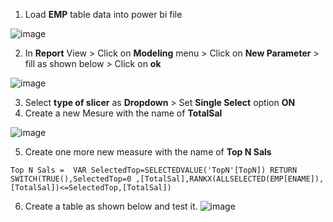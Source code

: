 1. Load **EMP** table data into power bi file

![image](https://user-images.githubusercontent.com/20516321/133961130-b49cbc4d-e56a-4238-b204-d7da2e29ec4f.png)

2. In **Report** View > Click on **Modeling** menu > Click on **New Parameter** > fill as shown below > Click on **ok**

![image](https://user-images.githubusercontent.com/20516321/133961334-37d3c4e5-489a-4fee-a6f8-e931b188e249.png)

3. Select **type of slicer** as **Dropdown** > Set **Single Select** option **ON**
4. Create a new Mesure with the name of **TotalSal**

![image](https://user-images.githubusercontent.com/20516321/133963158-8eedb205-dc36-43bc-b025-ed1967d66512.png)

5. Create one more new measure with the name of **Top N Sals**

`Top N Sals = 
VAR SelectedTop=SELECTEDVALUE('TopN'[TopN])
RETURN
SWITCH(TRUE(),SelectedTop=0 ,[TotalSal],RANKX(ALLSELECTED(EMP[ENAME]),[TotalSal])<=SelectedTop,[TotalSal])`

6. Create a table as shown below and test it.
![image](https://user-images.githubusercontent.com/20516321/133963649-6ca2d271-830d-44de-90f4-4e8f58b28367.png)

